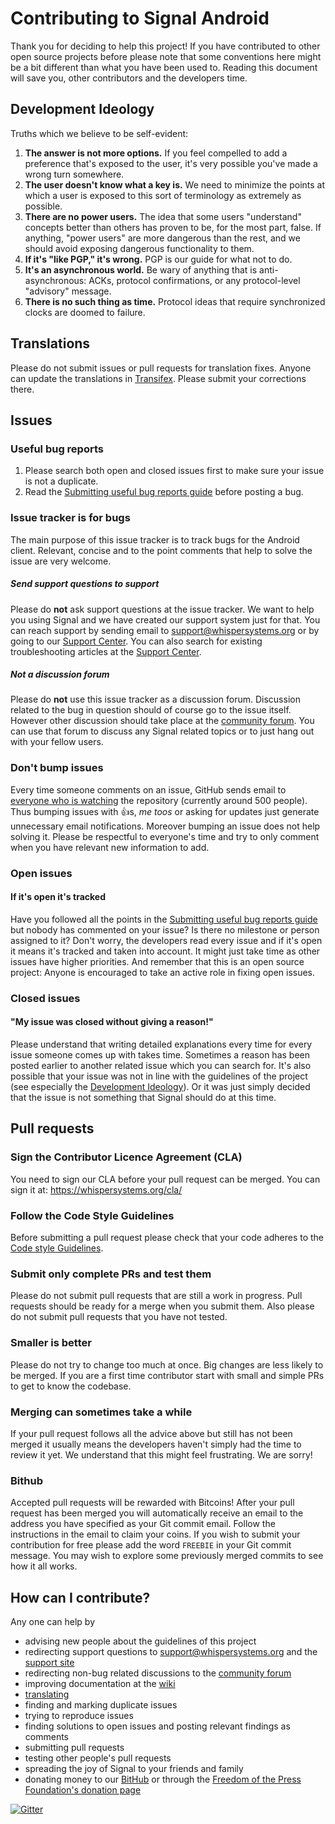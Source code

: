 # Contributing to Signal Android

Thank you for deciding to help this project! If you have contributed to other open source projects before please note that some conventions here might be a bit different than what you have been used to. Reading this document will save you, other contributors and the developers time.


## Development Ideology

Truths which we believe to be self-evident:

1. **The answer is not more options.**  If you feel compelled to add a preference that's exposed to the user, it's very possible you've made a wrong turn somewhere.
1. **The user doesn't know what a key is.**  We need to minimize the points at which a user is exposed to this sort of terminology as extremely as possible.
1. **There are no power users.** The idea that some users "understand" concepts better than others has proven to be, for the most part, false. If anything, "power users" are more dangerous than the rest, and we should avoid exposing dangerous functionality to them.
1. **If it's "like PGP," it's wrong.**  PGP is our guide for what not to do.
1. **It's an asynchronous world.**  Be wary of anything that is anti-asynchronous: ACKs, protocol confirmations, or any protocol-level "advisory" message.
1. **There is no such thing as time.** Protocol ideas that require synchronized clocks are doomed to failure.


## Translations

Please do not submit issues or pull requests for translation fixes. Anyone can update the translations in [Transifex](https://www.transifex.com/projects/p/signal-android/). Please submit your corrections there.


## Issues

### Useful bug reports
1. Please search both open and closed issues first to make sure your issue is not a duplicate.
1. Read the [Submitting useful bug reports guide](https://github.com/WhisperSystems/Signal-Android/wiki/Submitting-useful-bug-reports) before posting a bug.

### Issue tracker is for bugs
The main purpose of this issue tracker is to track bugs for the Android client. Relevant, concise and to the point comments that help to solve the issue are very welcome.

##### Send support questions to support
Please do **not** ask support questions at the issue tracker. We want to help you using Signal and we have created our support system just for that. You can reach support by sending email to support@whispersystems.org or by going to our [Support Center](http://support.whispersystems.org). You can also search for existing troubleshooting articles at the [Support Center](http://support.whispersystems.org).

##### Not a discussion forum
Please do **not** use this issue tracker as a discussion forum. Discussion related to the bug in question should of course go to the issue itself. However other discussion should take place at the [community forum](https://whispersystems.discoursehosting.net). You can use that forum to discuss any Signal related topics or to just hang out with your fellow users.

### Don't bump issues
Every time someone comments on an issue, GitHub sends email to [everyone who is watching](https://github.com/WhisperSystems/Signal-Android/watchers) the repository (currently around 500 people). Thus bumping issues with :+1:s, _me toos_ or asking for updates just generate unnecessary email notifications. Moreover bumping an issue does not help solving it. Please be respectful to everyone's time and try to only comment when you have relevant new information to add.

### Open issues

#### If it's open it's tracked
Have you followed all the points in the [Submitting useful bug reports guide](https://github.com/WhisperSystems/Signal-Android/wiki/Submitting-useful-bug-reports) but nobody has commented on your issue? Is there no milestone or person assigned to it? Don't worry, the developers read every issue and if it's open it means it's tracked and taken into account. It might just take time as other issues have higher priorities. And remember that this is an open source project: Anyone is encouraged to take an active role in fixing open issues.

### Closed issues

#### "My issue was closed without giving a reason!"
Please understand that writing detailed explanations every time for every issue someone comes up with takes time. Sometimes a reason has been posted earlier to another related issue which you can search for. It's also possible that your issue was not in line with the guidelines of the project (see especially the [Development Ideology](https://github.com/WhisperSystems/Signal-Android/blob/master/CONTRIBUTING.md#development-ideology)). Or it was just simply decided that the issue is not something that Signal should do at this time.


## Pull requests

### Sign the Contributor Licence Agreement (CLA)
You need to sign our CLA before your pull request can be merged. You can sign it at: https://whispersystems.org/cla/

### Follow the Code Style Guidelines
Before submitting a pull request please check that your code adheres to the [Code style Guidelines](https://github.com/WhisperSystems/Signal-Android/wiki/Code-Style-Guidelines).

### Submit only complete PRs and test them
Please do not submit pull requests that are still a work in progress. Pull requests should be ready for a merge when you submit them. Also please do not submit pull requests that you have not tested.

### Smaller is better
Please do not try to change too much at once. Big changes are less likely to be merged. If you are a first time contributor start with small and simple PRs to get to know the codebase.

### Merging can sometimes take a while
If your pull request follows all the advice above but still has not been merged it usually means the developers haven't simply had the time to review it yet. We understand that this might feel frustrating. We are sorry!

### Bithub
Accepted pull requests will be rewarded with Bitcoins! After your pull request has been merged you will automatically receive an email to the address you have specified as your Git commit email. Follow the instructions in the email to claim your coins. If you wish to submit your contribution for free please add the word `FREEBIE` in your Git commit message. You may wish to explore some previously merged commits to see how it all works.


## How can I contribute?
Any one can help by
- advising new people about the guidelines of this project
 - redirecting support questions to support@whispersystems.org and the [support site](https://support.whispersystems.org)
 - redirecting non-bug related discussions to the [community forum](https://whispersystems.discoursehosting.net)
- improving documentation at the [wiki](https://github.com/WhisperSystems/Signal-Android/wiki)
- [translating](https://www.transifex.com/projects/p/signal-android/)
- finding and marking duplicate issues
- trying to reproduce issues
- finding solutions to open issues and posting relevant findings as comments
- submitting pull requests
- testing other people's pull requests
- spreading the joy of Signal to your friends and family
- donating money to our [BitHub](https://www.coinbase.com/checkouts/51dac699e660a4d773216b5ad94d6a0b) or through the [Freedom of the Press Foundation's donation page](https://freedom.press/crowdfunding/signal/)

[![Gitter](https://badges.gitter.im/Join%20Chat.svg)](https://gitter.im/WhisperSystems/Signal-Android?utm_source=badge&utm_medium=badge&utm_campaign=pr-badge)
